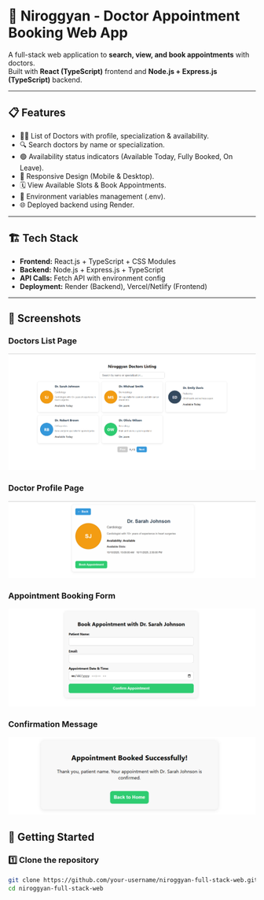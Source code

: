# 🏥 Niroggyan - Doctor Appointment Booking Web App

A full-stack web application to **search, view, and book appointments** with doctors.  
Built with **React (TypeScript)** frontend and **Node.js + Express.js (TypeScript)** backend.

---

## 📋 Features
- 🧑‍⚕️ List of Doctors with profile, specialization & availability.
- 🔍 Search doctors by name or specialization.
- 🟢 Availability status indicators (Available Today, Fully Booked, On Leave).
- 📱 Responsive Design (Mobile & Desktop).
- 🗓️ View Available Slots & Book Appointments.
- 🔐 Environment variables management (.env).
- 🌐 Deployed backend using Render.

---

## 🏗️ Tech Stack
- **Frontend:** React.js + TypeScript + CSS Modules
- **Backend:** Node.js + Express.js + TypeScript
- **API Calls:** Fetch API with environment config
- **Deployment:** Render (Backend), Vercel/Netlify (Frontend)

---

## 📸 Screenshots

### Doctors List Page
![image alt](https://github.com/chandrasekhar-99/Niroggyan-full-stack-web/blob/1e0e02602096539cb2538358445ba78f5b63a3a4/Screenshot%202025-08-04%20083756.png)

### Doctor Profile Page
![image](https://github.com/chandrasekhar-99/Niroggyan-full-stack-web/blob/1e0e02602096539cb2538358445ba78f5b63a3a4/Screenshot%202025-08-04%20083841.png)

### Appointment Booking Form
![image](https://github.com/chandrasekhar-99/Niroggyan-full-stack-web/blob/1e0e02602096539cb2538358445ba78f5b63a3a4/Screenshot%202025-08-04%20083904.png)

### Confirmation Message
![image](https://github.com/chandrasekhar-99/Niroggyan-full-stack-web/blob/1e0e02602096539cb2538358445ba78f5b63a3a4/Screenshot%202025-08-04%20083941.png)

## 🚀 Getting Started

### 1️⃣ Clone the repository
```bash
git clone https://github.com/your-username/niroggyan-full-stack-web.git
cd niroggyan-full-stack-web
